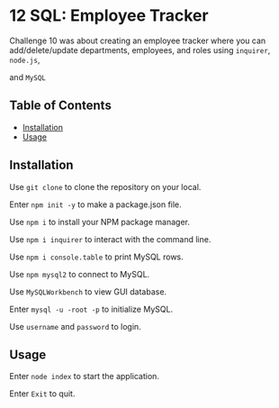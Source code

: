 # 12 SQL: Employee Tracker

Challenge 10 was about creating an employee tracker where you can add/delete/update departments, employees, and roles using  `inquirer`, `node.js`,

and `MySQL`

## Table of Contents
* [Installation](#installation)
* [Usage](#usage)

## Installation

Use `git clone` to clone the repository on your local.

Enter `npm init -y` to make a package.json file.

Use `npm i` to install your NPM package manager.

Use `npm i inquirer` to interact with the command line.

Use `npm i console.table` to print MySQL rows.

Use `npm mysql2` to connect to MySQL.

Use `MySQLWorkbench` to view GUI database.

Enter `mysql -u -root -p` to initialize MySQL.

Use `username` and `password` to login.

## Usage

Enter `node index` to start the application.

Enter `Exit` to quit.